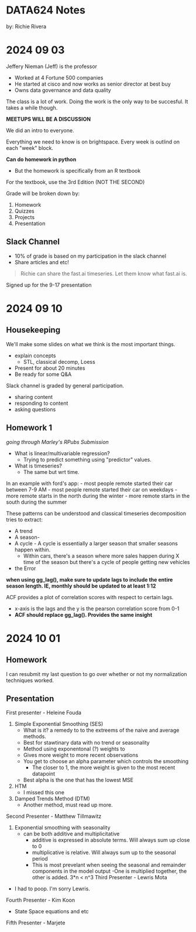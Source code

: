# DATA624 Notes

by: Richie Rivera

# 2024 09 03
Jeffery Nieman (Jeff) is the professor
- Worked at 4 Fortune 500 companies
- He started at cisco and now works as senior director at best buy
- Owns data governance and data quality

The class is a lot of work. Doing the work is the only way to be succesful. It  takes a while though.

**MEETUPS WILL BE A DISCUSSION**

We did an intro to everyone.

Everything we need to know is on brightspace. Every week is outlind on each "week" block.

**Can do homework in python**
- But the homework is specifically from an R textbook

For the textbook, use the 3rd Edition (NOT THE SECOND)

Grade will be broken down by:
1. Homework
2. Quizzes
3. Projects
4. Presentation


## Slack Channel
- 10% of grade is based on my participation in the slack channel
- Share articles and etc!
> Richie can share the fast.ai timeseries. Let them know what fast.ai is.

Signed up for the 9-17 presentation

# 2024 09 10

## Housekeeping

We'll make some slides on what we think is the most important things.
- explain concepts
    - STL, classical decomp, Loess
- Present for about 20 minutes
- Be ready for some Q&A

Slack channel is graded by general participation.
- sharing content
- responding to content
- asking questions

## Homework 1

*going through Marley's RPubs Submission*
- What is linear/multivariable regression?
    - Trying to predict something using "predictor" values.
- What is timeseries?
    - The same but wrt time.

In an example with ford's app:
    - most people remote started their car between 7-9 AM
    - most people remote started their car on weekdays
    - more remote starts in the north during the winter
    - more remote starts in the south during the summer

These patterns can be understood and classical timeseries decomposition tries to extract:
- A trend
- A season- 
- A cycle - A cycle is essentially a larger season that smaller seasons happen within.
    -   Within cars, there's a season where more sales happen during X time of the season but there's a cycle of people getting new vehicles
- the Error

**when using gg_lag(), make sure to update lags to include the entire season length. IE, monthly should be updated to at least 1:12**

ACF provides a plot of correlation scores with respect to certain lags.

- x-axis is the lags and the y is the pearson correlation score from 0-1
- **ACF should replace gg_lag(). Provides the same insight**

# 2024 10 01

## Homework
I can resubmit my last question to go over whether or not my normalization techniques worked.

## Presentation 

First presenter - Heleine Fouda
1. Simple Exponential Smoothing (SES)
    -   What is it? a remedy to to the extreems of the naive and average methods.
    -    Best for stawtinary data with no trend or seasonality
    -   Method using exponentonal (?) weights to
    -   Gives more weight to more recent observations
    -   You get to choose an alpha parameter which controls the smoothing
        -   The closer to 1, the more weight is given to the most recent datapoint
    -   Best alpha is the one that has the lowest MSE
2. HTM
    - I missed this one
3. Damped Trends Method (DTM)
    -   Another method, must read up more.

Second Presenter - Matthew Tillmawitz
1. Exponential smoothing with seasonality
    - can be both additive and multiplicitative
        - additive is expressed in absolute terms. Will always sum up close to 0
        - multiplicative is relative. Will always sum up to the seasonal period
        - This is most prevelant when seeing the seasonal and remainder components in the model output
            -One is multiplied together, the other is added. 3*n < n^3
Third Presenter - Lewris Mota

- I had to poop. I'm sorry Lewris.

Fourth Presenter - Kim Koon

- State Space equations and etc

Fifth Presenter - Marjete

